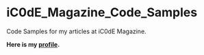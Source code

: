 # iC0dE_Magazine_Code_Samples

Code Samples for my articles at iC0dE Magazine.

**Here is my [profile](https://icodemag.com/author/youssefashour/).**